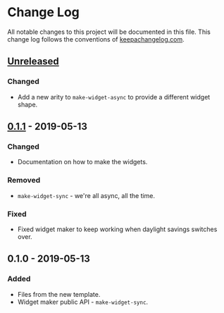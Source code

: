 # Change Log
All notable changes to this project will be documented in this file. This change log follows the conventions of [keepachangelog.com](http://keepachangelog.com/).

## [Unreleased]
### Changed
- Add a new arity to `make-widget-async` to provide a different widget shape.

## [0.1.1] - 2019-05-13
### Changed
- Documentation on how to make the widgets.

### Removed
- `make-widget-sync` - we're all async, all the time.

### Fixed
- Fixed widget maker to keep working when daylight savings switches over.

## 0.1.0 - 2019-05-13
### Added
- Files from the new template.
- Widget maker public API - `make-widget-sync`.

[Unreleased]: https://github.com/your-name/date-exprs/compare/0.1.1...HEAD
[0.1.1]: https://github.com/your-name/date-exprs/compare/0.1.0...0.1.1
